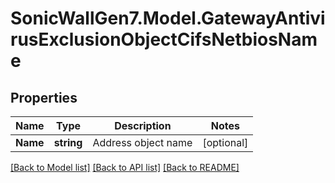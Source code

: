 # SonicWallGen7.Model.GatewayAntivirusExclusionObjectCifsNetbiosName

## Properties

Name | Type | Description | Notes
------------ | ------------- | ------------- | -------------
**Name** | **string** | Address object name | [optional] 

[[Back to Model list]](../README.md#documentation-for-models) [[Back to API list]](../README.md#documentation-for-api-endpoints) [[Back to README]](../README.md)


